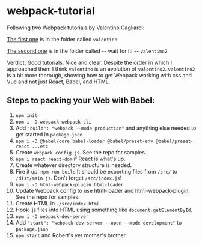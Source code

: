 # webpack-tutorial
Following two Webpack tutorials by Valentino Gagliardi:

[The first one](https://www.valentinog.com/blog/babel/) is in the folder called `valentino`

[The second one](https://www.valentinog.com/blog/webpack/) is in the folder called -- wait for it! -- `valentino2`

Verdict: Good tutorials.  Nice and clear.  Despite the order in which I approached them I think `valentino` is an evolution of `valentino2`.  `valentino2` is a bit more thorough, showing how to get Webpack working with css and Vue and not just React, Babel, and HTML.

## Steps to packing your Web with Babel:
1. `npm init`
2. `npm i -D webpack webpack-cli`
3. Add `"build": "webpack --mode production"` and anything else needed to get started in `package.json`
 4. `npm i -D @babel/core babel-loader @babel/preset-env @babel/preset-react ...etc`
5. Create `webpack.config.js`.  See the repo for samples.
6. `npm i react react-dom` if React is what's up.
7. Create whatever directory structure is needed.
8. Fire it up!  `npm run build` It should be exporting files from `/src/` to `/dist/main.js`.  Don't forget `/src/index.js`!
9. `npm i -D html-webpack-plugin html-loader`
10. Update Webpack config to use html-loader and html-webpack-plugin.  See the repo for samples.
11. Create HTML in `./src/index.html`
12. Hook .js files into HTML using something like `document.getElementById`.
13. `npm i -D webpack-dev-server`
14. Add `"start": "webpack-dev-server --open --mode development"` to `package.json`
15. `npm start` and Robert's yer mother's brother.

  
